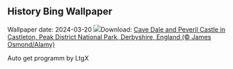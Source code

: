 ## History Bing Wallpaper
Wallpaper date: 2024-03-20
![](https://www.bing.com/th?id=OHR.SpringCaveDale_EN-IN2419088160_UHD.jpg&w=1000)Download: [Cave Dale and Peveril Castle in Castleton, Peak District National Park, Derbyshire, England (© James Osmond/Alamy)](https://www.bing.com/th?id=OHR.SpringCaveDale_EN-IN2419088160_UHD.jpg)

Auto get programm by LtgX
